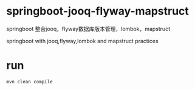 # springboot-jooq-flyway-mapstruct
springboot 整合jooq，flyway数据库版本管理，lombok，mapstruct

springboot with jooq,flyway,lombok and mapstruct practices


# run 
```
mvn clean compile
```
